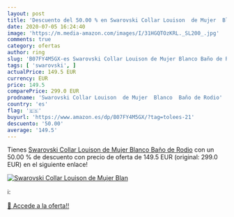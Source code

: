 ```yaml
---
layout: post
title: 'Descuento del 50.00 % en Swarovski Collar Louison  de Mujer  Blan'
date: 2020-07-05 16:24:40
image: 'https://m.media-amazon.com/images/I/31HGQTOzKRL._SL200_.jpg'
comments: true
category: ofertas
author: ring
slug: 'B07FY4M5GX-es Swarovski Collar Louison de Mujer Blanco Baño de Rodio'
tags: [ 'swarovski', ]
actualPrice: 149.5 EUR
currency: EUR
price: 149.5
comparePrice: 299.0 EUR
prodname: 'Swarovski Collar Louison  de Mujer  Blanco  Baño de Rodio'
country: 'es'
flag: '🇪🇸'
buyurl: 'https://www.amazon.es/dp/B07FY4M5GX/?tag=tolees-21'
descuento: '50.00'
average: '149.5'
---
```


Tienes [Swarovski Collar Louison  de Mujer  Blanco  Baño de Rodio](https://www.amazon.es/dp/B07FY4M5GX/?tag=tolees-21) con un 50.00 % de descuento con precio de oferta de 149.5 EUR (original: 299.0 EUR) en el siguiente enlace!

[![Swarovski Collar Louison  de Mujer  Blan](https://m.media-amazon.com/images/I/31HGQTOzKRL._SL200_.jpg)](https://www.amazon.es/dp/B07FY4M5GX/?tag=tolees-21)

ℹ️:


[🛒 Accede a la oferta!!](https://www.amazon.es/dp/B07FY4M5GX/?tag=tolees-21)
